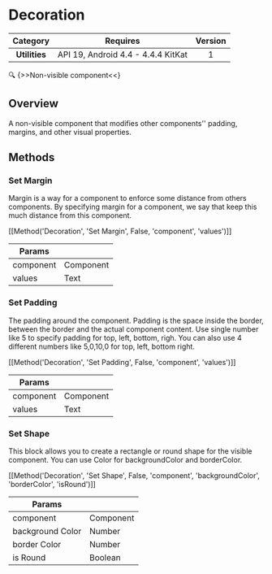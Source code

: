 # Decoration

| Category | Requires | Version |
|:--------:|:-------:|:--------:|
|**Utilities**|<span class="chip chip-any">API 19, Android 4.4 - 4.4.4 KitKat</span>|<span class="chip chip-number">1</span>|

:mag: {>>Non-visible component<<}

## Overview

A non-visible component that modifies other components'' padding, margins, and other visual properties.

## Methods

### Set Margin

Margin is a way for a component to enforce some distance from others components. By specifying margin for a component, we say that keep this much distance from this component.

[[Method('Decoration', 'Set Margin', False, 'component', 'values')]]

| Params | []() |
|--------|------|
|component|<span class="chip chip-component">Component</span>|
|values|<span class="chip chip-text">Text</span>|


### Set Padding

The padding around the component. Padding is the space inside the border, between the border and the actual component content. Use single number like 5 to specify padding for top, left, bottom, righ. You can also use 4 different numbers like 5,0,10,0 for top, left, bottom right.

[[Method('Decoration', 'Set Padding', False, 'component', 'values')]]

| Params | []() |
|--------|------|
|component|<span class="chip chip-component">Component</span>|
|values|<span class="chip chip-text">Text</span>|


### Set Shape

This block allows you to create a rectangle or round shape for the visible component. You can use Color for backgroundColor and borderColor.

[[Method('Decoration', 'Set Shape', False, 'component', 'backgroundColor', 'borderColor', 'isRound')]]

| Params | []() |
|--------|------|
|component|<span class="chip chip-component">Component</span>|
|background Color|<span class="chip chip-number">Number</span>|
|border Color|<span class="chip chip-number">Number</span>|
|is Round|<span class="chip chip-boolean">Boolean</span>|
